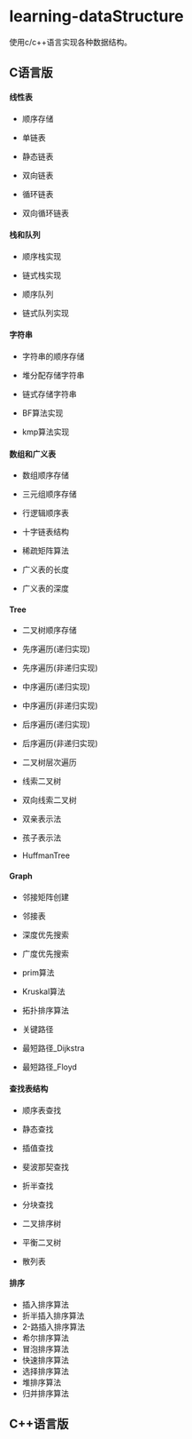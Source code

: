 # learning-dataStructure
使用c/c++语言实现各种数据结构。


## C语言版

#### 线性表

- 顺序存储

- 单链表

- 静态链表

- 双向链表

- 循环链表

- 双向循环链表

#### 栈和队列

- 顺序栈实现

- 链式栈实现

- 顺序队列

- 链式队列实现

#### 字符串

- 字符串的顺序存储

- 堆分配存储字符串

- 链式存储字符串

- BF算法实现

- kmp算法实现

#### 数组和广义表

- 数组顺序存储

- 三元组顺序存储

- 行逻辑顺序表

- 十字链表结构

- 稀疏矩阵算法

- 广义表的长度

- 广义表的深度

#### Tree

- 二叉树顺序存储

- 先序遍历(递归实现)

- 先序遍历(非递归实现)

- 中序遍历(递归实现)

- 中序遍历(非递归实现)

- 后序遍历(递归实现)

- 后序遍历(非递归实现)

- 二叉树层次遍历

- 线索二叉树

- 双向线索二叉树

- 双亲表示法

- 孩子表示法

- HuffmanTree

#### Graph

- 邻接矩阵创建

- 邻接表

- 深度优先搜索

- 广度优先搜索

- prim算法

- Kruskal算法

- 拓扑排序算法

- 关键路径

- 最短路径_Dijkstra

- 最短路径_Floyd

#### 查找表结构

- 顺序表查找

- 静态查找

- 插值查找

- 斐波那契查找

- 折半查找

- 分块查找

- 二叉排序树

- 平衡二叉树

- 散列表

#### 排序

- 插入排序算法
- 折半插入排序算法
- 2-路插入排序算法
- 希尔排序算法
- 冒泡排序算法
- 快速排序算法
- 选择排序算法
- 堆排序算法
- 归并排序算法

## C++语言版


